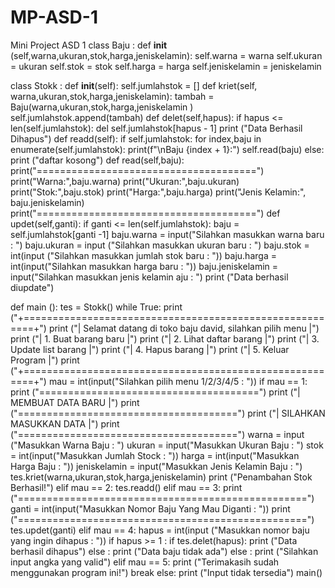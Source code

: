 # MP-ASD-1
Mini Project ASD 1
class Baju :
    def __init__ (self,warna,ukuran,stok,harga,jeniskelamin):
        self.warna = warna
        self.ukuran = ukuran
        self.stok = stok
        self.harga = harga
        self.jeniskelamin = jeniskelamin

class Stokk :
    def __init__(self):
        self.jumlahstok = []
    def kriet(self, warna,ukuran,stok,harga,jeniskelamin):
        tambah = Baju(warna,ukuran,stok,harga,jeniskelamin )
        self.jumlahstok.append(tambah)
    def delet(self,hapus):
        if hapus <= len(self.jumlahstok):
            del self.jumlahstok[hapus - 1]
            print ("Data Berhasil Dihapus")
    def readd(self):
        if self.jumlahstok:
            for index,baju in enumerate(self.jumlahstok):
                print(f"\nBaju {index + 1}:")
                self.read(baju)
        else:
            print ("daftar kosong")
    def read(self,baju):
        print("======================================")
        print("Warna:",baju.warna)
        print("Ukuran:",baju.ukuran)
        print("Stok:",baju.stok)
        print("Harga:",baju.harga)
        print("Jenis Kelamin:", baju.jeniskelamin)
        print("======================================")
    def updet(self,ganti):
        if ganti <= len(self.jumlahstok):
            baju = self.jumlahstok[ganti -1]
            baju.warna = input("Silahkan masukkan warna baru : ")
            baju.ukuran = input ("Silahkan masukkan ukuran baru : ")
            baju.stok = int(input ("Silahkan masukkan jumlah stok baru : "))
            baju.harga = int(input("Silahkan masukkan harga baru : "))
            baju.jeniskelamin = input("Silahkan masukkan jenis kelamin aju : ")
            print ("Data berhasil diupdate")

def main ():
    tes = Stokk()
    while True:
        print ("+========================================================+")
        print ("| Selamat datang di toko baju david, silahkan pilih menu |")
        print ("|                1. Buat barang baru                     |")
        print ("|                2. Lihat daftar barang                  |")
        print ("|                3. Update list barang                   |")
        print ("|                4. Hapus barang                         |")
        print ("|                5. Keluar Program                       |")
        print ("+========================================================+")
        mau = int(input("Silahkan pilih menu 1/2/3/4/5 : "))
        if mau == 1:
            print ("======================================")
            print ("|          MEMBUAT DATA BARU         |")
            print ("======================================")
            print ("|        SILAHKAN MASUKKAN DATA      |")
            print ("======================================")
            warna = input ("Masukkan Warna Baju : ")
            ukuran = input("Masukkan Ukuran Baju : ")
            stok = int(input("Masukkan Jumlah Stock : "))
            harga = int(input("Masukkan Harga Baju : "))
            jeniskelamin = input("Masukkan Jenis Kelamin Baju : ")
            tes.kriet(warna,ukuran,stok,harga,jeniskelamin)
            print ("Penambahan Stok Berhasil!")
        elif mau == 2:
            tes.readd()
        elif mau == 3:
            print ("==================================================")
            ganti = int(input("Masukkan Nomor Baju Yang Mau Diganti : "))
            print ("==================================================")
            tes.updet(ganti)
        elif mau == 4:
            hapus = int(input ("Masukkan nomor baju yang ingin dihapus : "))
            if hapus >= 1 :
                if tes.delet(hapus):
                    print ("Data berhasil dihapus")
                else :
                    print ("Data baju tidak ada")
            else :
                print ("Silahkan input angka yang valid")
        elif mau == 5:
            print ("Terimakasih sudah menggunakan program ini!")
            break
        else:
            print ("Input tidak tersedia")
main()
